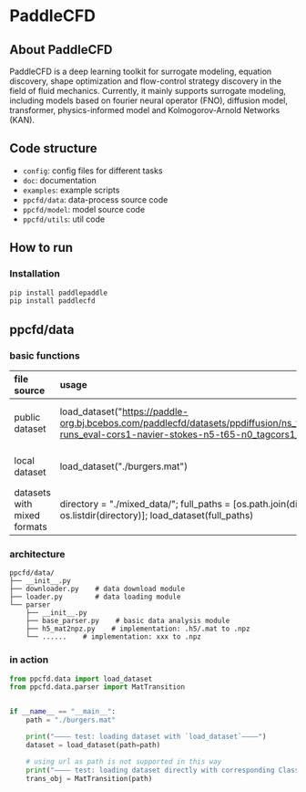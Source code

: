 # PaddleCFD

## About PaddleCFD

PaddleCFD is a deep learning toolkit for surrogate modeling, equation discovery, shape optimization and flow-control strategy discovery in the field of fluid mechanics. Currently, it mainly supports surrogate modeling, including models based on fourier neural operator (FNO), diffusion model, transformer, physics-informed model and Kolmogorov-Arnold Networks (KAN).

## Code structure

- `config`: config files for different tasks
- `doc`: documentation
- `examples`: example scripts
- `ppcfd/data`: data-process source code
- `ppcfd/model`: model source code
- `ppcfd/utils`: util code

## How to run

### Installation

```bash
pip install paddlepaddle
pip install paddlecfd
```

## ppcfd/data

### basic functions

| file source  | usage | applicable scenarios | functions | support |
|:--| :--| :--| :--| :--|
| public dataset | load_dataset("https://paddle-org.bj.bcebos.com/paddlecfd/datasets/ppdiffusion/ns_trajectory_dataset/single/ns-runs_eval-cors1-navier-stokes-n5-t65-n0_tagcors1_00001.h5") | officially hosted standard datasets | automatic download‌ | ✅ |
| local dataset | load_dataset("./burgers.mat") | your own datasets | multiple formats are supported | ✅ |
| datasets with mixed formats | directory = "./mixed_data/"; full_paths = [os.path.join(directory, entry) for entry in os.listdir(directory)]; load_dataset(full_paths) | multi-format datasets storage | automatically identify formats | ✅ |

### architecture

```
ppcfd/data/
├── __init__.py
├── downloader.py    # data download module
├── loader.py        # data loading module
└── parser
    ├── __init__.py
    ├── base_parser.py    # basic data analysis module
    ├── h5_mat2npz.py    # implementation: .h5/.mat to .npz
    └── ......    # implementation: xxx to .npz
```

### in action

```python
from ppcfd.data import load_dataset
from ppcfd.data.parser import MatTransition


if __name__ == "__main__":
    path = "./burgers.mat"

    print("———— test: loading dataset with `load_dataset`————")
    dataset = load_dataset(path=path)

    # using url as path is not supported in this way
    print("———— test: loading dataset directly with corresponding Class————")
    trans_obj = MatTransition(path)
```
